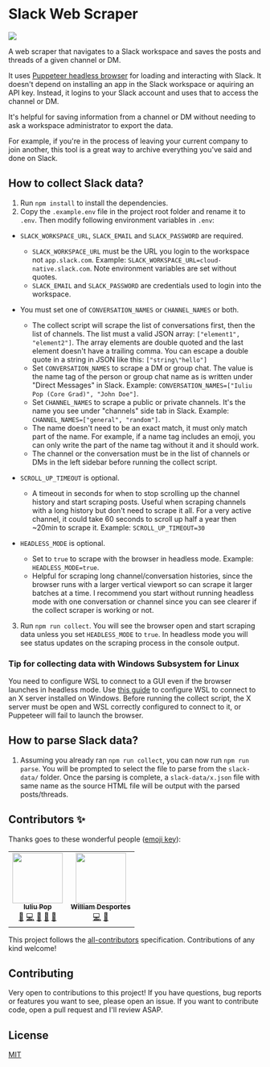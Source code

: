 # Slack Web Scraper

![][slack_messages_to_parsed_posts]

A web scraper that navigates to a Slack workspace and saves the posts and threads of a given channel or DM.

It uses [Puppeteer headless browser](https://puppeteer.github.io/puppeteer/) for loading and interacting with Slack. It doesn't depend on installing an app in the Slack workspace or aquiring an API key. Instead, it logins to your Slack account and uses that to access the channel or DM.

It's helpful for saving information from a channel or DM without needing to ask a workspace administrator to export the data.

For example, if you're in the process of leaving your current company to join another, this tool is a great way to archive everything you've said and done on Slack.

## How to collect Slack data?

1. Run `npm install` to install the dependencies.
2. Copy the `.example.env` file in the project root folder and rename it to `.env`. Then modify following environment variables in `.env`:

- `SLACK_WORKSPACE_URL`, `SLACK_EMAIL` and `SLACK_PASSWORD` are required.

  - `SLACK_WORKSPACE_URL` must be the URL you login to the workspace not `app.slack.com`. Example: `SLACK_WORKSPACE_URL=cloud-native.slack.com`. Note environment variables are set without quotes.
  - `SLACK_EMAIL` and `SLACK_PASSWORD` are credentials used to login into the workspace.

- You must set one of `CONVERSATION_NAMES` or `CHANNEL_NAMES` or both.

  - The collect script will scrape the list of conversations first, then the list of channels. The list must a valid JSON array: `["element1", "element2"]`. The array elements are double quoted and the last element doesn't have a trailing comma. You can escape a double quote in a string in JSON like this: `["string\"hello"]`
  - Set `CONVERSATION_NAMES` to scrape a DM or group chat. The value is the name tag of the person or group chat name as is written under "Direct Messages" in Slack. Example: `CONVERSATION_NAMES=["Iuliu Pop (Core Grad)", "John Doe"]`.
  - Set `CHANNEL_NAMES` to scrape a public or private channels. It's the name you see under "channels" side tab in Slack. Example: `CHANNEL_NAMES=["general", "random"]`.
  - The name doesn't need to be an exact match, it must only match part of the name. For example, if a name tag includes an emoji, you can only write the part of the name tag without it and it should work.
  - The channel or the conversation must be in the list of channels or DMs in the left sidebar before running the collect script.

- `SCROLL_UP_TIMEOUT` is optional.

  - A timeout in seconds for when to stop scrolling up the channel history and start scraping posts. Useful when scraping channels with a long history but don't need to scrape it all. For a very active channel, it could take 60 seconds to scroll up half a year then ~20min to scrape it. Example: `SCROLL_UP_TIMEOUT=30`

- `HEADLESS_MODE` is optional.

  - Set to `true` to scrape with the browser in headless mode. Example: `HEADLESS_MODE=true`.
  - Helpful for scraping long channel/conversation histories, since the browser runs with a larger vertical viewport so can scrape it larger batches at a time. I recommend you start without running headless mode with one conversation or channel since you can see clearer if the collect scraper is working or not.

3. Run `npm run collect`. You will see the browser open and start scraping data unless you set `HEADLESS_MODE` to `true`. In headless mode you will see status updates on the scraping process in the console output.

### Tip for collecting data with Windows Subsystem for Linux

You need to configure WSL to connect to a GUI even if the browser launches in headless mode. Use [this guide](https://nickymeuleman.netlify.app/blog/gui-on-wsl2-cypress) to configure WSL to connect to an X server installed on Windows. Before running the collect script, the X server must be open and WSL correctly configured to connect to it, or Puppeteer will fail to launch the browser.

## How to parse Slack data?

1. Assuming you already ran `npm run collect`, you can now run `npm run parse`. You will be prompted to select the file to parse from the `slack-data/` folder. Once the parsing is complete, a `slack-data/x.json` file with same name as the source HTML file will be output with the parsed posts/threads.

## Contributors ✨

Thanks goes to these wonderful people ([emoji key](https://allcontributors.org/docs/en/emoji-key)):

<!-- ALL-CONTRIBUTORS-LIST:START - Do not remove or modify this section -->
<!-- prettier-ignore-start -->
<!-- markdownlint-disable -->
<table>
  <tr>
    <td align="center"><a href="https://github.com/iulspop"><img src="https://avatars.githubusercontent.com/u/53665722?v=4?s=100" width="100px;" alt=""/><br /><sub><b>Iuliu Pop</b></sub></a><br /><a href="#ideas-iulspop" title="Ideas, Planning, & Feedback">🤔</a> <a href="https://github.com/iulspop/slack-web-scraper/commits?author=iulspop" title="Code">💻</a> <a href="https://github.com/iulspop/slack-web-scraper/commits?author=iulspop" title="Documentation">📖</a> <a href="https://github.com/iulspop/slack-web-scraper/pulls?q=is%3Apr+reviewed-by%3Aiulspop" title="Reviewed Pull Requests">👀</a> <a href="#question-iulspop" title="Answering Questions">💬</a></td>
    <td align="center"><a href="https://williamdes.eu/en/"><img src="https://avatars.githubusercontent.com/u/7784660?v=4?s=100" width="100px;" alt=""/><br /><sub><b>William Desportes</b></sub></a><br /><a href="https://github.com/iulspop/slack-web-scraper/commits?author=williamdes" title="Code">💻</a> <a href="https://github.com/iulspop/slack-web-scraper/issues?q=author%3Awilliamdes" title="Bug reports">🐛</a></td>
  </tr>
</table>

<!-- markdownlint-restore -->
<!-- prettier-ignore-end -->

<!-- ALL-CONTRIBUTORS-LIST:END -->

This project follows the [all-contributors](https://github.com/all-contributors/all-contributors) specification. Contributions of any kind welcome!

## Contributing

Very open to contributions to this project! If you have questions, bug reports or features you want to see, please open an issue. If you want to contribute code, open a pull request and I'll review ASAP.

## License

[MIT][license]

<!-- Links -->

[license]: https://github.com/iulspop/slack-web-scraper/blob/master/LICENSE.md

<!-- Demo images -->

[slack_messages_to_parsed_posts]: https://github.com/iulspop/slack-web-scraper/blob/master/docs/images/slack-messages-to-parsed-posts.jpg?raw=true
